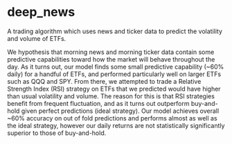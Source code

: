 # deep_news
A trading algorithm which uses news and ticker data to predict the volatility and volume of ETFs.

We hypothesis that morning news and morning ticker data contain some predictive capabilities toward how the market will behave throughout the day.
As it turns out, our model finds some small predictive capability (~60% daily) for a handful of ETFs, and performed particularly well on larger ETFs such as QQQ and SPY.
From there, we attempted to trade a Relative Strength Index (RSI) strategy on ETFs that we predicted would have higher than usual volatility and volume. The reason for this is that
RSI strategies benefit from frequent fluctuation, and as it turns out outperform buy-and-hold given perfect predictions (ideal strategy). Our model achieves overall ~60% accuracy on out of fold predictions
and performs almost as well as the ideal strategy, however our daily returns are not statistically significantly superior to those of buy-and-hold.
